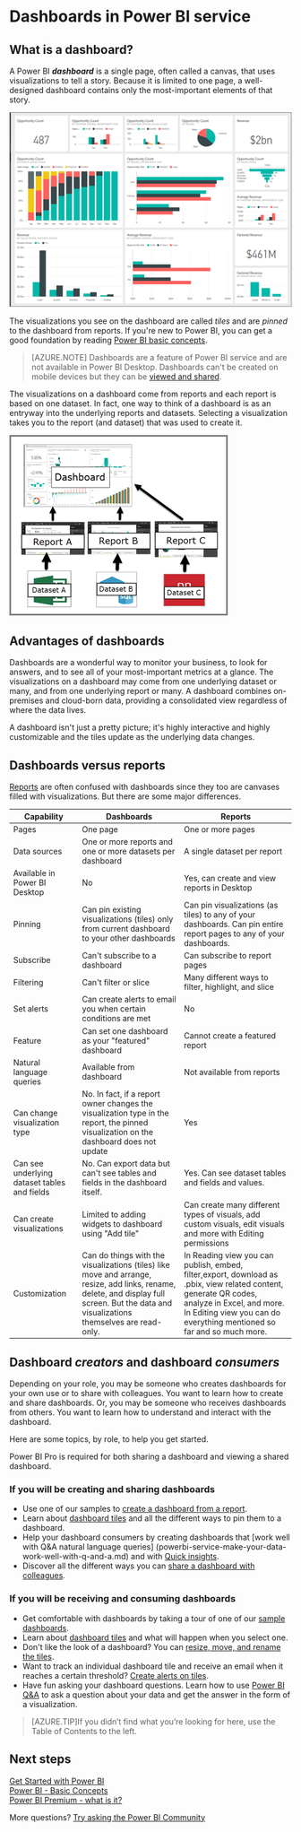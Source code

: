 ﻿<properties
   pageTitle="what is a Power BI dashboard?"
   description="Dashboards are a key feature of Power BI service."
   services="powerbi"
   documentationCenter=""
   authors="mihart"
   manager="erikre"
   backup=""
   editor=""
   tags=""
   qualityFocus="monitoring"
   qualityDate="04/05/2017"/>

<tags
   ms.service="powerbi"
   ms.devlang="NA"
   ms.topic="article"
   ms.tgt_pltfrm="NA"
   ms.workload="powerbi"
   ms.date="05/31/2017"
   ms.author="mihart"/>

# Dashboards in Power BI service

## What is a dashboard?

A Power BI ***dashboard*** is a single page, often called a canvas, that uses visualizations to tell a story. Because it is limited to one page, a well-designed dashboard contains only the most-important elements of that story.

![](media/powerbi-service-dashboards/power-bi-dashboard2.png)

The visualizations you see on the dashboard are called *tiles* and are *pinned* to the dashboard from reports. If you're new to Power BI, you can get a good foundation by reading [Power BI basic concepts](powerbi-service-basic-concepts.md).

> [AZURE.NOTE] Dashboards are a feature of Power BI service and are not available in Power BI Desktop. Dashboards can't be created on mobile devices but they can be [viewed and shared](powerbi-mobile-create-dashboard.md).

The visualizations on a dashboard come from reports and each report is based on one dataset. In fact, one way to think of a dashboard is as an entryway into the underlying reports and datasets. Selecting a visualization takes you to the report (and dataset) that was used to create it.

![](media/powerbi-service-dashboards/power-bi-diagram.png)

## Advantages of dashboards

Dashboards are a wonderful way to monitor your business, to look for answers, and to see all of your most-important metrics at a glance. The visualizations on a dashboard may come from one underlying dataset or many, and from one underlying report or many. A dashboard combines on-premises and cloud-born data, providing a consolidated view regardless of where the data lives.

A dashboard isn't just a pretty picture; it's highly interactive and highly customizable and the tiles update as the underlying data changes.

## Dashboards versus reports

[Reports](powerbi-service-reports.md) are often confused with dashboards since they too are canvases filled with visualizations. But there are some major differences.

|**Capability**  |**Dashboards**  |**Reports**  |
|---------|---------|---------|
|Pages       |  One page       | One or more pages        |
|Data sources     | One or more reports and one or more datasets per dashboard       | A single dataset per report       |
|Available in Power BI Desktop  | No  | Yes, can create and view reports in Desktop
|Pinning   | Can pin existing visualizations (tiles) only from current dashboard to your other dashboards  | Can pin visualizations (as tiles) to any of your dashboards. Can pin entire report pages to any of your dashboards.|
|Subscribe    | Can't subscribe to a dashboard        | Can subscribe to report pages        |
|Filtering     | Can't filter or slice       | Many different ways to filter, highlight, and slice        |
|Set alerts     | Can create alerts to email you when certain conditions are met     |  No       |
|Feature    | Can set one dashboard as your "featured" dashboard        | Cannot create a featured report        |
|Natural language queries     | Available from dashboard        | Not available from reports        |
|Can change visualization type     | No. In fact, if a report owner changes the visualization type in the report, the pinned visualization on the dashboard does not update        | Yes        |
|Can see underlying dataset tables and fields | No. Can export data but can't see tables and fields in the dashboard itself.        | Yes. Can see dataset tables and fields and values.
|Can create visualizations  | Limited to adding widgets to dashboard using "Add tile"   | Can create many different types of visuals, add custom visuals, edit visuals and more with Editing permissions   |
|Customization  | Can do things with the visualizations (tiles) like move and arrange, resize, add links, rename, delete, and display full screen. But the data and visualizations themselves are read-only. | In Reading view you can publish, embed, filter,export, download as .pbix, view related content, generate QR codes, analyze in Excel, and more.  In Editing view you can do everything mentioned so far and so much more.

## Dashboard ***creators*** and dashboard ***consumers***

Depending on your role, you may be someone who creates dashboards for your own use or to share with colleagues. You want to learn how to create and share dashboards. Or, you may be someone who receives dashboards from others. You want to learn how to understand and interact with the dashboard.

Here are some topics, by role, to help you get started.

Power BI Pro is required for both sharing a dashboard and viewing a shared dashboard.

### If you will be creating and sharing dashboards

- Use one of our samples to [create a dashboard from a report](powerbi-service-create-a-dashboard.md).
- Learn about [dashboard tiles](powerbi-service-dashboard-tiles.md) and all the different ways to pin them to a dashboard.
- Help your dashboard consumers by creating dashboards that [work well with Q&A natural language queries] (powerbi-service-make-your-data-work-well-with-q-and-a.md) and with [Quick insights](powerbi-service-auto-insights-optimize.md).
- Discover all the different ways you can [share a dashboard with colleagues](powerbi-service-how-should-i-share-my-dashboard.md).

### If you will be receiving and consuming dashboards

- Get comfortable with dashboards by taking a tour of one of our [sample dashboards](powerbi-sample-tutorial-connect-to-the-samples.md).
- Learn about [dashboard tiles](powerbi-service-dashboard-tiles.md) and what will happen when you select one.
- Don't like the look of a dashboard?  You can [resize, move, and rename the tiles](powerbi-service-edit-a-tile-in-a-dashboard.md).
- Want to track an individual dashboard tile and receive an email when it reaches a certain threshold? [Create alerts on tiles](powerbi-service-set-data-alerts.md).
- Have fun asking your dashboard questions. Learn how to use [Power BI Q&A](powerbi-service-how-to-use-q-and-a.md) to ask a question about your data and get the answer in the form of a visualization.

> [AZURE.TIP]If you didn’t find what you’re looking for here, use the Table of Contents to the left.

## Next steps

[Get Started with Power BI](powerbi-service-get-started.md)  
[Power BI - Basic Concepts](powerbi-service-basic-concepts.md)  
[Power BI Premium - what is it?](powerbi-premium.md)  

More questions? [Try asking the Power BI Community](http://community.powerbi.com/)
